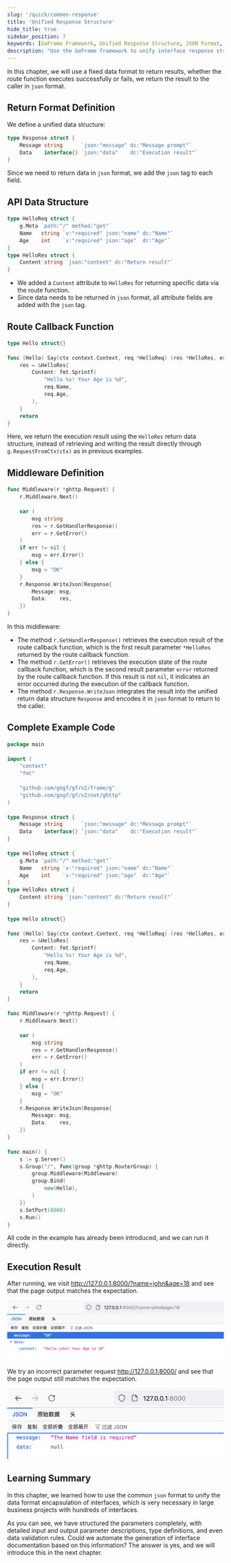 ```yaml
---
slug: '/quick/common-response'
title: 'Unified Response Structure'
hide_title: true
sidebar_position: 7
keywords: [GoFrame Framework, Unified Response Structure, JSON Format, API Data Structure, Route Callback Function, Middleware Definition, Execution Result, Error Handling, Example Code, API Documentation Generation]
description: "Use the GoFrame framework to unify interface response structures to return data in JSON format, define interface data structures and route callback functions, handle execution results using middleware, and provide complete example code. By applying these methods, you can achieve a unified data format encapsulation in business projects, simplifying the interface documentation generation and maintenance process."
---
```


In this chapter, we will use a fixed data format to return results, whether the route function executes successfully or fails, we return the result to the caller in `json` format.

## Return Format Definition

We define a unified data structure:
```go
type Response struct {
    Message string      `json:"message" dc:"Message prompt"`
    Data    interface{} `json:"data"    dc:"Execution result"`
}
```
Since we need to return data in `json` format, we add the `json` tag to each field.

## API Data Structure
```go
type HelloReq struct {
    g.Meta `path:"/" method:"get"`
    Name   string `v:"required" json:"name" dc:"Name"`
    Age    int    `v:"required" json:"age"  dc:"Age"`
}
type HelloRes struct {
    Content string `json:"content" dc:"Return result"`
}
```
- We added a `Content` attribute to `HelloRes` for returning specific data via the route function.
- Since data needs to be returned in `json` format, all attribute fields are added with the `json` tag.

## Route Callback Function
```go
type Hello struct{}

func (Hello) Say(ctx context.Context, req *HelloReq) (res *HelloRes, err error) {
    res = &HelloRes{
        Content: fmt.Sprintf(
            "Hello %s! Your Age is %d",
            req.Name,
            req.Age,
        ),
    }
    return
}
```
Here, we return the execution result using the `HelloRes` return data structure, instead of retrieving and writing the result directly through `g.RequestFromCtx(ctx)` as in previous examples.

## Middleware Definition

```go
func Middleware(r *ghttp.Request) {
    r.Middleware.Next()

    var (
        msg string
        res = r.GetHandlerResponse()
        err = r.GetError()
    )
    if err != nil {
        msg = err.Error()
    } else {
        msg = "OK"
    }
    r.Response.WriteJson(Response{
        Message: msg,
        Data:    res,
    })
}
```
In this middleware:
- The method `r.GetHandlerResponse()` retrieves the execution result of the route callback function, which is the first result parameter `*HelloRes` returned by the route callback function.
- The method `r.GetError()` retrieves the execution state of the route callback function, which is the second result parameter `error` returned by the route callback function. If this result is not `nil`, it indicates an error occurred during the execution of the callback function.
- The method `r.Response.WriteJson` integrates the result into the unified return data structure `Response` and encodes it in `json` format to return to the caller.

## Complete Example Code

```go title="main.go"
package main

import (
    "context"
    "fmt"

    "github.com/gogf/gf/v2/frame/g"
    "github.com/gogf/gf/v2/net/ghttp"
)

type Response struct {
    Message string      `json:"message" dc:"Message prompt"`
    Data    interface{} `json:"data"    dc:"Execution result"`
}

type HelloReq struct {
    g.Meta `path:"/" method:"get"`
    Name   string `v:"required" json:"name" dc:"Name"`
    Age    int    `v:"required" json:"age"  dc:"Age"`
}
type HelloRes struct {
    Content string `json:"content" dc:"Return result"`
}

type Hello struct{}

func (Hello) Say(ctx context.Context, req *HelloReq) (res *HelloRes, err error) {
    res = &HelloRes{
        Content: fmt.Sprintf(
            "Hello %s! Your Age is %d",
            req.Name,
            req.Age,
        ),
    }
    return
}

func Middleware(r *ghttp.Request) {
    r.Middleware.Next()

    var (
        msg string
        res = r.GetHandlerResponse()
        err = r.GetError()
    )
    if err != nil {
        msg = err.Error()
    } else {
        msg = "OK"
    }
    r.Response.WriteJson(Response{
        Message: msg,
        Data:    res,
    })
}

func main() {
    s := g.Server()
    s.Group("/", func(group *ghttp.RouterGroup) {
        group.Middleware(Middleware)
        group.Bind(
            new(Hello),
        )
    })
    s.SetPort(8000)
    s.Run()
}
```
All code in the example has already been introduced, and we can run it directly.

## Execution Result

After running, we visit http://127.0.0.1:8000/?name=john&age=18 and see that the page output matches the expectation.

![img_3.png](img_3.png)

We try an incorrect parameter request http://127.0.0.1:8000/ and see that the page output still matches the expectation.

![img_5.png](img_5.png)

## Learning Summary

In this chapter, we learned how to use the common `json` format to unify the data format encapsulation of interfaces, which is very necessary in large business projects with hundreds of interfaces.

As you can see, we have structured the parameters completely, with detailed input and output parameter descriptions, type definitions, and even data validation rules. Could we automate the generation of interface documentation based on this information? The answer is yes, and we will introduce this in the next chapter.